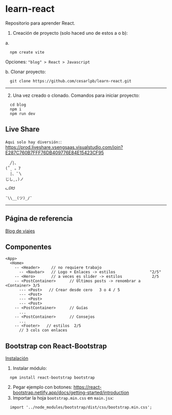 # learn-react
Repositorio para aprender React. 

1. Creación de proyecto (solo haced uno de estos a o b):

a.
```
  npm create vite
```
Opciones: `"blog" > React > Javascript`

b. Clonar proyecto:
```
  git clone https://github.com/cesarlpb/learn-react.git
```

---

2. Una vez creado o clonado. Comandos para iniciar proyecto:                       
```
  cd blog
  npm i 
  npm run dev
```

## Live Share
`Aqui solo hay diversión:`: 
https://prod.liveshare.vsengsaas.visualstudio.com/join?E287C760B7FFF76DB409776E84E15423CF95
```
  ╱|、
(˚ˎ 。7  
  |、˜〵          
じしˍ,)ノ
```
```
ᓚᘏᗢ
```
```
¯\\__(ツ)_/¯
```
--- 

## Página de referencia

[Blog de viajes](https://www.viajeroscallejeros.com/)

## Componentes

```
<App>
  <Home>
    -- <Header>     // no requiere trabajo
      -- <Navbar>   // Logo + Enlaces -> estilos               "2/5"
    -- <Hero>       // a veces es slider -> estilos             2/5
    -- <PostContainer>      // Últimos posts -> renombrar a <Container> 3/5
      --- <Post>   // Crear desde cero   3 o 4 / 5
      --- <Post>
      --- <Post>
      --- <Post>
    -- <PostContainer>      // Guías
      ...
    -- <PostContainer>      // Consejos
      ...
    -- <Footer>   // estilos  2/5
      // 3 cols con enlaces
```

## Bootstrap con React-Bootstrap
[Instalación](https://react-bootstrap.netlify.app/docs/getting-started/introduction)
1. Instalar módulo:
```
  npm install react-bootstrap bootstrap
```
2. Pegar ejemplo con botones: https://react-bootstrap.netlify.app/docs/getting-started/introduction
3. Importar la hoja `bootstrap.min.css` en `main.jsx`:
```
  import '../node_modules/bootstrap/dist/css/bootstrap.min.css';
```